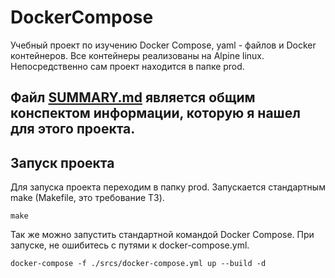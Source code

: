 # DockerCompose
Учебный проект по изучению Docker Compose, yaml - файлов и Docker контейнеров. Все контейнеры реализованы на Alpine linux. Непосредственно сам проект находится в папке prod.

## Файл [SUMMARY.md](https://github.com/sevod/DockerCompose/blob/main/SUMMARY.md) является общим конспектом информации, которую я нашел для этого проекта.

## Запуск проекта
Для запуска проекта переходим в папку prod. Запускается стандартным make (Makefile, это требование ТЗ).
````
make
````

Так же можно запустить стандартной командой Docker Compose. При запуске, не ошибитесь с путями к docker-compose.yml.
````
docker-compose -f ./srcs/docker-compose.yml up --build -d
````






